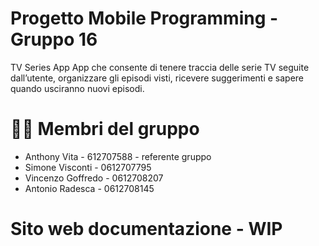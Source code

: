 # Progetto Mobile Programming - Gruppo 16
TV Series App
App che consente di tenere traccia delle serie TV seguite dall’utente, organizzare gli episodi visti, ricevere suggerimenti e sapere quando usciranno nuovi episodi.

# 👨‍💻 Membri del gruppo
- Anthony Vita - 612707588 - referente gruppo
- Simone Visconti - 0612707795
- Vincenzo Goffredo - 0612708207
- Antonio Radesca - 0612708145

# Sito web documentazione - WIP

